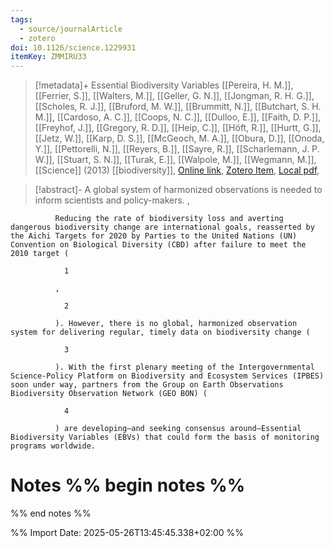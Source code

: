```yaml
---
tags:
  - source/journalArticle
  - zotero
doi: 10.1126/science.1229931
itemKey: ZMMIRU33
---
```

>[!metadata]+
> Essential Biodiversity Variables
> [[Pereira, H. M.]], [[Ferrier, S.]], [[Walters, M.]], [[Geller, G. N.]], [[Jongman, R. H. G.]], [[Scholes, R. J.]], [[Bruford, M. W.]], [[Brummitt, N.]], [[Butchart, S. H. M.]], [[Cardoso, A. C.]], [[Coops, N. C.]], [[Dulloo, E.]], [[Faith, D. P.]], [[Freyhof, J.]], [[Gregory, R. D.]], [[Heip, C.]], [[Höft, R.]], [[Hurtt, G.]], [[Jetz, W.]], [[Karp, D. S.]], [[McGeoch, M. A.]], [[Obura, D.]], [[Onoda, Y.]], [[Pettorelli, N.]], [[Reyers, B.]], [[Sayre, R.]], [[Scharlemann, J. P. W.]], [[Stuart, S. N.]], [[Turak, E.]], [[Walpole, M.]], [[Wegmann, M.]], 
> [[Science]] (2013)
> [[biodiversity]], 
> [Online link](https://www.science.org/doi/10.1126/science.1229931), [Zotero Item](zotero://select/library/items/ZMMIRU33), [Local pdf](file://C:/Users/aburg/Documents/references/zotero/storage/JZLYE749/science.1229931.pdf), 

>[!abstract]-
>A global system of harmonized observations is needed to inform scientists and policy-makers.
          , 
            
              Reducing the rate of biodiversity loss and averting dangerous biodiversity change are international goals, reasserted by the Aichi Targets for 2020 by Parties to the United Nations (UN) Convention on Biological Diversity (CBD) after failure to meet the 2010 target (
              
                1
              
              ,
              
                2
              
              ). However, there is no global, harmonized observation system for delivering regular, timely data on biodiversity change (
              
                3
              
              ). With the first plenary meeting of the Intergovernmental Science-Policy Platform on Biodiversity and Ecosystem Services (IPBES) soon under way, partners from the Group on Earth Observations Biodiversity Observation Network (GEO BON) (
              
                4
              
              ) are developing—and seeking consensus around—Essential Biodiversity Variables (EBVs) that could form the basis of monitoring programs worldwide.

# Notes %% begin notes %%

%% end notes %%




%% Import Date: 2025-05-26T13:45:45.338+02:00 %%
